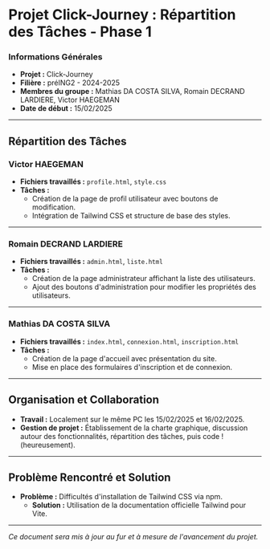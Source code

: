 # Projet Click-Journey : Répartition des Tâches - Phase 1

### Informations Générales

- **Projet :** Click-Journey
- **Filière :** préING2 - 2024-2025
- **Membres du groupe :** Mathias DA COSTA SILVA, Romain DECRAND LARDIERE, Victor HAEGEMAN
- **Date de début :** 15/02/2025

---

## Répartition des Tâches

### Victor HAEGEMAN
- **Fichiers travaillés :** `profile.html`, `style.css`
- **Tâches :**
  - Création de la page de profil utilisateur avec boutons de modification.
  - Intégration de Tailwind CSS et structure de base des styles.

---

### Romain DECRAND LARDIERE
- **Fichiers travaillés :** `admin.html`, `liste.html`
- **Tâches :**
  - Création de la page administrateur affichant la liste des utilisateurs.
  - Ajout des boutons d'administration pour modifier les propriétés des utilisateurs.

---

### Mathias DA COSTA SILVA
- **Fichiers travaillés :** `index.html`, `connexion.html`, `inscription.html`
- **Tâches :**
  - Création de la page d'accueil avec présentation du site.
  - Mise en place des formulaires d'inscription et de connexion.

---

## Organisation et Collaboration
- **Travail :** Localement sur le même PC les 15/02/2025 et 16/02/2025.
- **Gestion de projet :** Établissement de la charte graphique, discussion autour des fonctionnalités, répartition des tâches, puis code ! (heureusement).

---

## Problème Rencontré et Solution
- **Problème :** Difficultés d'installation de Tailwind CSS via npm.
  - **Solution :** Utilisation de la documentation officielle Tailwind pour Vite.
---

*Ce document sera mis à jour au fur et à mesure de l'avancement du projet.*

